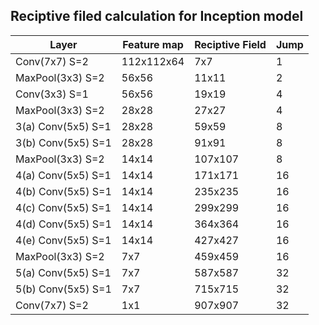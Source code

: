 ## Reciptive filed calculation for Inception model

| Layer | Feature map | Reciptive Field |Jump |
| --- | --- | --- | --- |
| Conv(7x7) S=2 | 112x112x64 | 7x7 | 1 |
| MaxPool(3x3) S=2 | 56x56 | 11x11 | 2 |
| Conv(3x3) S=1 | 56x56 | 19x19 | 4 |
| MaxPool(3x3) S=2 | 28x28 | 27x27 | 4 | 
| 3(a) Conv(5x5) S=1 | 28x28 | 59x59 | 8 |
| 3(b) Conv(5x5) S=1 | 28x28 | 91x91 | 8 |
| MaxPool(3x3) S=2 | 14x14 | 107x107 | 8 |
| 4(a) Conv(5x5) S=1 | 14x14 | 171x171 | 16 |
| 4(b) Conv(5x5) S=1 | 14x14 | 235x235 | 16 |
| 4(c) Conv(5x5) S=1 | 14x14 | 299x299 | 16 |
| 4(d) Conv(5x5) S=1 | 14x14 | 364x364 | 16 |
| 4(e) Conv(5x5) S=1 | 14x14 | 427x427 | 16 |
| MaxPool(3x3) S=2 | 7x7 | 459x459 | 16 |
| 5(a) Conv(5x5) S=1 | 7x7 | 587x587 | 32 |
| 5(b) Conv(5x5) S=1 | 7x7 | 715x715 | 32 |
| Conv(7x7) S=2 | 1x1 | 907x907 | 32 |